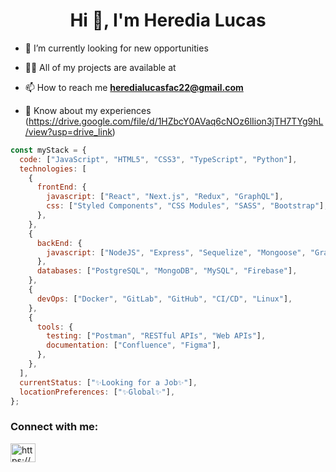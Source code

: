 <h1 align="center">Hi 👋, I'm Heredia Lucas</h1>

- 🔭 I’m currently looking for new opportunities

- 👨‍💻 All of my projects are available at 

- 📫 How to reach me **heredialucasfac22@gmail.com**

- 📄 Know about my experiences (https://drive.google.com/file/d/1HZbcY0AVaq6cNOz6lIion3jTH7TYg9hL/view?usp=drive_link)


```javascript
const myStack = {
  code: ["JavaScript", "HTML5", "CSS3", "TypeScript", "Python"],
  technologies: [
    {
      frontEnd: {
        javascript: ["React", "Next.js", "Redux", "GraphQL"],
        css: ["Styled Components", "CSS Modules", "SASS", "Bootstrap"],
      },
    },
    {
      backEnd: {
        javascript: ["NodeJS", "Express", "Sequelize", "Mongoose", "GraphQL"],
      },
      databases: ["PostgreSQL", "MongoDB", "MySQL", "Firebase"],
    },
    {
      devOps: ["Docker", "GitLab", "GitHub", "CI/CD", "Linux"],
    },
    {
      tools: {
        testing: ["Postman", "RESTful APIs", "Web APIs"],
        documentation: ["Confluence", "Figma"],
      },
    },
  ],
  currentStatus: ["✨Looking for a Job✨"],
  locationPreferences: ["✨Global✨"],
};
```

<h3 align="left">Connect with me:</h3>
<p align="left">
<a href="https://www.linkedin.com/in/heredialucasfran/" target="_blank"><img align="center" src="https://raw.githubusercontent.com/rahuldkjain/github-profile-readme-generator/master/src/images/icons/Social/linked-in-alt.svg" alt="https://www.linkedin.com/in/heredialucasfran/" height="30" width="40" /></a>
</p>
